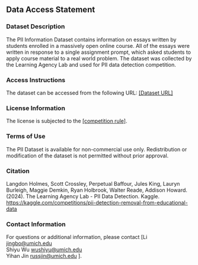 ## Data Access Statement

### Dataset Description
The PII Information Dataset contains information on essays written by students enrolled in a massively open online course. All of the essays were written in response to a single assignment prompt, which asked students to apply course material to a real world problem. The dataset was collected by the Learning Agency Lab and used for PII data detection competition.

### Access Instructions
The dataset can be accessed from the following URL: [\[Dataset URL\]](https://www.kaggle.com/competitions/pii-detection-removal-from-educational-data/data)

### License Information
The license is subjected to the [\[competition rule\]](https://www.kaggle.com/competitions/pii-detection-removal-from-educational-data/rules#7-competition-data). 

### Terms of Use
The PII Dataset is available for non-commercial use only. Redistribution or modification of the dataset is not permitted without prior approval.

### Citation
Langdon Holmes, Scott Crossley, Perpetual Baffour, Jules King, Lauryn Burleigh, Maggie Demkin, Ryan Holbrook, Walter Reade, Addison Howard. (2024). The Learning Agency Lab - PII Data Detection. Kaggle. https://kaggle.com/competitions/pii-detection-removal-from-educational-data

### Contact Information
For questions or additional information, please contact [Li jingbo@umich.edu \
Shiyu Wu wushiyu@umich.edu \
Yihan Jin russjin@umich.edu ].